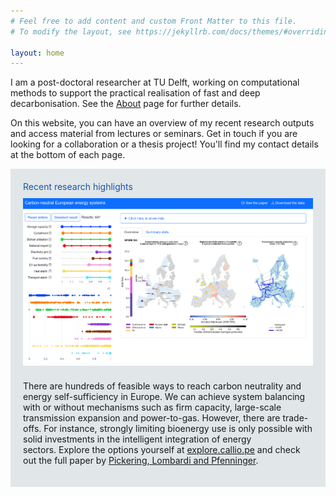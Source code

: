 ```yaml
---
# Feel free to add content and custom Front Matter to this file.
# To modify the layout, see https://jekyllrb.com/docs/themes/#overriding-theme-defaults

layout: home
---
```


I am a post-doctoral researcher at TU Delft, working on computational methods to support the practical realisation of fast and deep decarbonisation. See the [About](/about) page for further details.

On this website, you can have an overview of my recent research outputs and access material from lectures or seminars. Get in touch if you are looking for a collaboration or a thesis project! You'll find my contact details at the bottom of each page. 

<div style="background-color: #E1E6E9; text-align:left; vertical-align: middle; padding:20px 20px;">
<h style="color: #1756a9;">Recent research highlights</h> 

<img src="/assets/calliope_explorer.gif" align="center" style="padding-top: 10px; padding-bottom: 10px"/>

There are hundreds of feasible ways to reach carbon neutrality and energy self-sufficiency in Europe. We can achieve system balancing with or without mechanisms such as firm capacity, large-scale transmission expansion and power-to-gas. However, there are trade-offs. For instance, strongly limiting bioenergy use is only possible with solid investments in the intelligent integration of energy sectors. Explore the options yourself at <a href="https://explore.callio.pe">explore.callio.pe</a> and check out the full paper by <a href="https://www.cell.com/joule/fulltext/S2542-4351(22)00236-7?_returnURL=https%3A%2F%2Flinkinghub.elsevier.com%2Fretrieve%2Fpii%2FS2542435122002367%3Fshowall%3Dtrue">Pickering, Lombardi and Pfenninger</a>.

</div>

<p></p>
